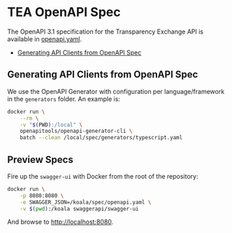 # TEA OpenAPI Spec

The OpenAPI 3.1 specification for the Transparency Exchange API is available in [openapi.yaml](./openapi.yaml).

- [Generating API Clients from OpenAPI Spec](#generating-api-clients-from-openapi-spec)

## Generating API Clients from OpenAPI Spec

We use the OpenAPI Generator with configuration per language/framework in the `generators` folder. An example is:

```bash
docker run \
    --rm \
    -v "$(PWD):/local" \
    openapitools/openapi-generator-cli \
    batch --clean /local/spec/generators/typescript.yaml
```

## Preview Specs

Fire up the `swagger-ui` with Docker from the root of the repository:

```bash
docker run \
    -p 8080:8080 \
    -e SWAGGER_JSON=/koala/spec/openapi.yaml \
    -v $(pwd):/koala swaggerapi/swagger-ui
```

And browse to [http://localhost:8080](http://localhost:8080).
